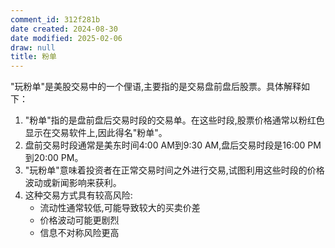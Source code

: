 ```yaml
---
comment_id: 312f281b
date created: 2024-08-30
date modified: 2025-02-06
draw: null
title: 粉单
---
```

"玩粉单"是美股交易中的一个俚语,主要指的是交易盘前盘后股票。具体解释如下：

1. "粉单"指的是盘前盘后交易时段的交易单。在这些时段,股票价格通常以粉红色显示在交易软件上,因此得名"粉单"。
2. 盘前交易时段通常是美东时间4:00 AM到9:30 AM,盘后交易时段是16:00 PM到20:00 PM。
3. "玩粉单"意味着投资者在正常交易时间之外进行交易,试图利用这些时段的价格波动或新闻影响来获利。
4. 这种交易方式具有较高风险:
    - 流动性通常较低,可能导致较大的买卖价差
    - 价格波动可能更剧烈
    - 信息不对称风险更高
